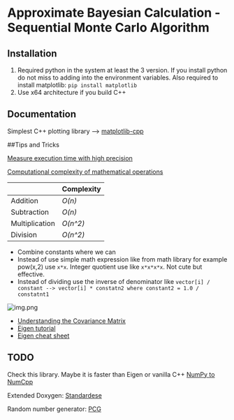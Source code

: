 # Approximate Bayesian Calculation - Sequential Monte Carlo Algorithm

## Installation
1. Required python in the system at least the 3 version. If you install python do not miss to adding into the environment variables. Also required to install matplotlib: ```pip install matplotlib```
2. Use x64 architecture if you build C++
## Documentation
Simplest C++ plotting library --> [matplotlib-cpp](https://github.com/lava/matplotlib-cpp)

##Tips and Tricks

[Measure execution time with high precision](https://www.geeksforgeeks.org/measure-execution-time-with-high-precision-in-c-c/)

[Computational complexity of mathematical operations](https://en.wikipedia.org/wiki/Computational_complexity_of_mathematical_operations)

|                |Complexity                          
|----------------|-------------------------------
|Addition        |*O(n)*
|Subtraction     |*O(n)*        
|Multiplication  |*O(n^2)*
|Division        |*O(n^2)*

- Combine constants where we can
- Instead of use simple math expression like from math library for example pow(x,2) use ```x*x```. Integer quotient use like ```x*x*x*x```. Not cute but effective. 
- Instead of dividing use the inverse of denominator like 
```vector[i] / constant --> vector[i] * constatn2 where constant2 = 1.0 / constatnt1```

![img.png](img.png)

- [Understanding the Covariance Matrix](https://datascienceplus.com/understanding-the-covariance-matrix/)
- [Eigen tutorial](https://dritchie.github.io/csci2240/assignments/eigen_tutorial.pdf)
- [Eigen cheat sheet](https://gist.github.com/gocarlos/c91237b02c120c6319612e42fa196d77)
## TODO

Check this library. Maybe it is faster than Eigen or vanilla C++
[NumPy to NumCpp](https://github.com/dpilger26/NumCpp)

Extended Doxygen: [Standardese](https://github.com/standardese/standardese)

Random number generator: [PCG](https://www.pcg-random.org/using-pcg-cpp.html)
